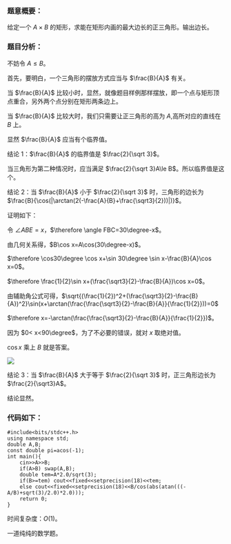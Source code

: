 ### 题意概要：

给定一个 $A\times B$ 的矩形，求能在矩形内画的最大边长的正三角形。输出边长。

### 题目分析：

不妨令 $A\le B$。

首先，要明白，一个三角形的摆放方式应当与 $\frac{B}{A}$ 有关。

当 $\frac{B}{A}$ 比较小时，显然，就像题目样例那样摆放，即一个点与矩形顶点重合，另外两个点分别在矩形两条边上。

当 $\frac{B}{A}$ 比较大时，我们只需要让正三角形的高为 $A$,高所对应的直线在 $B$ 上。

显然 $\frac{B}{A}$ 应当有个临界值。

结论 $1$：$\frac{B}{A}$ 的临界值是 $\frac{2}{\sqrt 3}$。

当三角形为第二种情况时，应当满足 $\frac{2}{\sqrt 3}A\le B$。所以临界值是这个。

结论 $2$：当 $\frac{B}{A}$ 小于 $\frac{2}{\sqrt 3}$ 时，三角形的边长为 $\frac{B}{\cos(|\arctan(2(-\frac{A}{B}+\frac{\sqrt3}{2}))|)}$。

证明如下：

令 $\angle ABE=x$，$\therefore \angle FBC=30\degree-x$。

由几何关系得，$B\cos x=A\cos(30\degree-x)$。

$\therefore \cos30\degree \cos x+\sin 30\degree \sin x-\frac{B}{A}\cos x=0$。

$\therefore \frac{1}{2}\sin x+(\frac{\sqrt3}{2}-\frac{B}{A})\cos x=0$。

由辅助角公式可得，$\sqrt{(\frac{1}{2})^2+(\frac{\sqrt3}{2}-\frac{B}{A})^2}\sin(x+\arctan(\frac{\frac{\sqrt3}{2}-\frac{B}{A}}{\frac{1}{2}}))=0$

$\therefore x=-\arctan(\frac{\frac{\sqrt3}{2}-\frac{B}{A}}{\frac{1}{2}})$。

因为 $0< x<90\degree$，为了不必要的错误，就对 $x$ 取绝对值。

$\cos x$ 乘上 $B$ 就是答案。

![](https://cdn.luogu.com.cn/upload/image_hosting/zrcfauvb.png?x-oss-process=image/resize,m_lfit,h_170,w_225)

结论 $3$：当 $\frac{B}{A}$ 大于等于 $\frac{2}{\sqrt 3}$ 时，正三角形边长为 $\frac{2}{\sqrt3}A$。

结论显然。

### 代码如下：

```
#include<bits/stdc++.h>
using namespace std;
double A,B;
const double pi=acos(-1);
int main(){
	cin>>A>>B;
	if(A>B) swap(A,B);
	double tem=A*2.0/sqrt(3);
	if(B>=tem) cout<<fixed<<setprecision(18)<<tem;
	else cout<<fixed<<setprecision(18)<<B/cos(abs(atan(((-A/B)+sqrt(3)/2.0)*2.0)));
	return 0;
}
```

时间复杂度：$O(1)$。

一道纯纯的数学题。